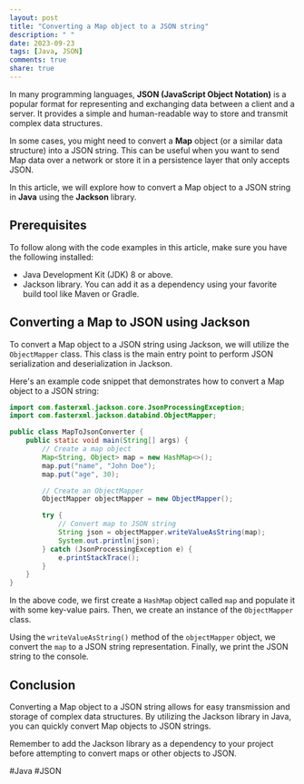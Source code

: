 ```yaml
---
layout: post
title: "Converting a Map object to a JSON string"
description: " "
date: 2023-09-23
tags: [Java, JSON]
comments: true
share: true
---
```


In many programming languages, **JSON (JavaScript Object Notation)** is a popular format for representing and exchanging data between a client and a server. It provides a simple and human-readable way to store and transmit complex data structures. 

In some cases, you might need to convert a **Map** object (or a similar data structure) into a JSON string. This can be useful when you want to send Map data over a network or store it in a persistence layer that only accepts JSON. 

In this article, we will explore how to convert a Map object to a JSON string in **Java** using the **Jackson** library.

## Prerequisites
To follow along with the code examples in this article, make sure you have the following installed:

- Java Development Kit (JDK) 8 or above.
- Jackson library. You can add it as a dependency using your favorite build tool like Maven or Gradle.

## Converting a Map to JSON using Jackson
To convert a Map object to a JSON string using Jackson, we will utilize the `ObjectMapper` class. This class is the main entry point to perform JSON serialization and deserialization in Jackson.

Here's an example code snippet that demonstrates how to convert a Map object to a JSON string:

```java
import com.fasterxml.jackson.core.JsonProcessingException;
import com.fasterxml.jackson.databind.ObjectMapper;

public class MapToJsonConverter {
    public static void main(String[] args) {
        // Create a map object
        Map<String, Object> map = new HashMap<>();
        map.put("name", "John Doe");
        map.put("age", 30);

        // Create an ObjectMapper
        ObjectMapper objectMapper = new ObjectMapper();

        try {
            // Convert map to JSON string
            String json = objectMapper.writeValueAsString(map);
            System.out.println(json);
        } catch (JsonProcessingException e) {
            e.printStackTrace();
        }
    }
}
```

In the above code, we first create a `HashMap` object called `map` and populate it with some key-value pairs. Then, we create an instance of the `ObjectMapper` class.

Using the `writeValueAsString()` method of the `objectMapper` object, we convert the `map` to a JSON string representation. Finally, we print the JSON string to the console.

## Conclusion
Converting a Map object to a JSON string allows for easy transmission and storage of complex data structures. By utilizing the Jackson library in Java, you can quickly convert Map objects to JSON strings.

Remember to add the Jackson library as a dependency to your project before attempting to convert maps or other objects to JSON.

#Java #JSON